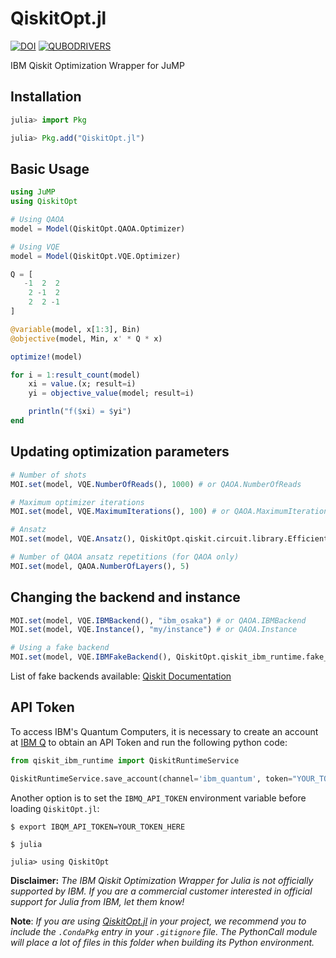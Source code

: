 # QiskitOpt.jl
[![DOI](https://zenodo.org/badge/587349377.svg)](https://zenodo.org/badge/latestdoi/587349377)
[![QUBODRIVERS](https://img.shields.io/badge/Powered%20by-QUBODrivers.jl-%20%234063d8)](https://github.com/psrenergy/QUBODrivers.jl)

IBM Qiskit Optimization Wrapper for JuMP

## Installation
```julia
julia> import Pkg

julia> Pkg.add("QiskitOpt.jl")
```

## Basic Usage
```julia
using JuMP
using QiskitOpt

# Using QAOA
model = Model(QiskitOpt.QAOA.Optimizer)

# Using VQE
model = Model(QiskitOpt.VQE.Optimizer)

Q = [
   -1  2  2
    2 -1  2
    2  2 -1
]

@variable(model, x[1:3], Bin)
@objective(model, Min, x' * Q * x)

optimize!(model)

for i = 1:result_count(model)
    xi = value.(x; result=i)
    yi = objective_value(model; result=i)

    println("f($xi) = $yi")
end
```

## Updating optimization parameters

```julia
# Number of shots
MOI.set(model, VQE.NumberOfReads(), 1000) # or QAOA.NumberOfReads 

# Maximum optimizer iterations
MOI.set(model, VQE.MaximumIterations(), 100) # or QAOA.MaximumIterations 

# Ansatz
MOI.set(model, VQE.Ansatz(), QiskitOpt.qiskit.circuit.library.EfficientSU2) # or QAOA.Ansatz 

# Number of QAOA ansatz repetitions (for QAOA only)
MOI.set(model, QAOA.NumberOfLayers(), 5)  
```

## Changing the backend and instance


```julia
MOI.set(model, VQE.IBMBackend(), "ibm_osaka") # or QAOA.IBMBackend
MOI.set(model, VQE.Instance(), "my/instance") # or QAOA.Instance

# Using a fake backend
MOI.set(model, VQE.IBMFakeBackend(), QiskitOpt.qiskit_ibm_runtime.fake_provider.FakeAlgiers) # or QAOA.IBMFakeBackend

```

List of fake backends available: [Qiskit Documentation](https://docs.quantum.ibm.com/api/qiskit-ibm-runtime/fake_provider#fake-backends)

## API Token
To access IBM's Quantum Computers, it is necessary to create an account at [IBM Q](https://quantum-computing.ibm.com/) to obtain an API Token and run the following python code:

```python
from qiskit_ibm_runtime import QiskitRuntimeService

QiskitRuntimeService.save_account(channel='ibm_quantum', token="YOUR_TOKEN_HERE")
```

Another option is to set the `IBMQ_API_TOKEN` environment variable before loading `QiskitOpt.jl`:
```shell
$ export IBQM_API_TOKEN=YOUR_TOKEN_HERE

$ julia

julia> using QiskitOpt
```

**Disclaimer:** _The IBM Qiskit Optimization Wrapper for Julia is not officially supported by IBM. If you are a commercial customer interested in official support for Julia from IBM, let them know!_

**Note**: _If you are using [QiskitOpt.jl](https://github.com/psrenergy/QiskitOpt.jl) in your project, we recommend you to include the `.CondaPkg` entry in your `.gitignore` file. The PythonCall module will place a lot of files in this folder when building its Python environment._

